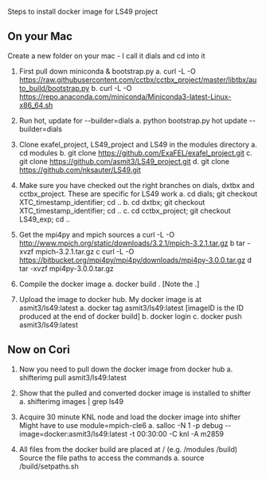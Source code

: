 Steps to install docker image for LS49 project

## On your Mac
Create a new folder on your mac - I call it dials and cd into it

1. First pull down miniconda & bootstrap.py
  a. curl -L -O https://raw.githubusercontent.com/cctbx/cctbx_project/master/libtbx/auto_build/bootstrap.py
  b. curl -L -O https://repo.anaconda.com/miniconda/Miniconda3-latest-Linux-x86_64.sh

2. Run hot, update for --builder=dials
  a. python bootstrap.py hot update --builder=dials

3. Clone exafel_project, LS49_project and LS49 in the modules directory
  a. cd modules
  b. git clone https://github.com/ExaFEL/exafel_project.git
  c. git clone https://github.com/asmit3/LS49_project.git
  d. git clone https://github.com/nksauter/LS49.git

4. Make sure you have checked out the right branches on dials, dxtbx and cctbx_project. These are specific for LS49 work
  a. cd dials; git checkout XTC_timestamp_identifier; cd ..
  b. cd dxtbx; git checkout XTC_timestamp_identifier; cd ..
  c. cd cctbx_project; git checkout LS49_exp; cd ..

5. Get the mpi4py and mpich sources
  a curl -L -O http://www.mpich.org/static/downloads/3.2.1/mpich-3.2.1.tar.gz
  b tar -xvzf mpich-3.2.1.tar.gz 
  c curl -L -O https://bitbucket.org/mpi4py/mpi4py/downloads/mpi4py-3.0.0.tar.gz
  d tar -xvzf mpi4py-3.0.0.tar.gz 

6. Compile the docker image 
  a. docker build . [Note the .]

7. Upload the image to docker hub. My docker image is at asmit3/ls49:latest
  a. docker tag <imageID> asmit3/ls49:latest [imageID is the ID produced at the end of docker build] 
  b. docker login
  c. docker push asmit3/ls49:latest

## Now on Cori

1. Now you need to pull down the docker image from docker hub
  a. shifterimg pull asmit3/ls49:latest

2. Show that the pulled and converted docker image is installed to shifter
  a. shifterimg images | grep ls49

3. Acquire 30 minute KNL node and load the docker image into shifter
   Might have to use module=mpich-cle6
  a. salloc -N 1 -p debug --image=docker:asmit3/ls49:latest -t 00:30:00 -C knl -A m2859

4. All files from the docker build are placed at /   (e.g. /modules /build)
   Source the file paths to access the commands
  a. source /build/setpaths.sh


  
